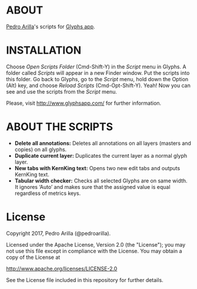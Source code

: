 # ABOUT

[Pedro Arilla](http://pedroarilla.com)'s scripts for [Glyphs app](http://glyphsapp.com/).

# INSTALLATION

Choose *Open Scripts Folder* (Cmd-Shift-Y) in the *Script* menu in Glyphs. A folder called *Scripts* will appear in a new Finder window. Put the scripts into this folder. Go back to Glyphs, go to the *Script* menu, hold down the Option (Alt) key, and choose *Reload Scripts* (Cmd-Opt-Shift-Y). Yeah! Now you can see and use the scripts from the *Script* menu.

Please, visit http://www.glyphsapp.com/ for further information.

# ABOUT THE SCRIPTS
* **Delete all annotations:** Deletes all annotations on all layers (masters and copies) on all glyphs.
* **Duplicate current layer:** Duplicates the current layer as a normal glyph layer.
* **New tabs with KernKing text:** Opens two new edit tabs and outputs KernKing text.
* **Tabular width checker:** Checks all selected Glyphs are on same width. It ignores ‘Auto’ and makes sure that the assigned value is equal regardless of metrics keys.

# License

Copyright 2017, Pedro Arilla (@pedroarilla).

Licensed under the Apache License, Version 2.0 (the "License");
you may not use this file except in compliance with the License.
You may obtain a copy of the License at

http://www.apache.org/licenses/LICENSE-2.0

See the License file included in this repository for further details.
